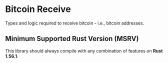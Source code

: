 # Bitcoin Receive

Types and logic required to receive bitcoin - i.e., bitcoin addresses.

## Minimum Supported Rust Version (MSRV)

This library should always compile with any combination of features on **Rust 1.56.1**.
